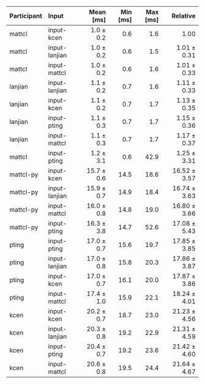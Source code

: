 | Participant | Input | Mean [ms] | Min [ms] | Max [ms] | Relative |
|:---|:---|---:|---:|---:|---:|
| mattcl | input-kcen | 1.0 ± 0.2 | 0.6 | 1.6 | 1.00 |
| mattcl | input-lanjian | 1.0 ± 0.2 | 0.6 | 1.5 | 1.01 ± 0.31 |
| mattcl | input-mattcl | 1.0 ± 0.2 | 0.6 | 1.6 | 1.01 ± 0.33 |
| lanjian | input-lanjian | 1.1 ± 0.2 | 0.7 | 1.6 | 1.11 ± 0.33 |
| lanjian | input-kcen | 1.1 ± 0.2 | 0.7 | 1.7 | 1.13 ± 0.35 |
| lanjian | input-pting | 1.1 ± 0.3 | 0.7 | 1.7 | 1.15 ± 0.36 |
| lanjian | input-mattcl | 1.1 ± 0.3 | 0.7 | 1.7 | 1.17 ± 0.37 |
| mattcl | input-pting | 1.2 ± 3.1 | 0.6 | 42.9 | 1.25 ± 3.31 |
| mattcl-py | input-kcen | 15.7 ± 0.6 | 14.5 | 18.6 | 16.52 ± 3.57 |
| mattcl-py | input-lanjian | 15.9 ± 0.7 | 14.9 | 18.4 | 16.74 ± 3.63 |
| mattcl-py | input-mattcl | 16.0 ± 0.8 | 14.8 | 19.0 | 16.80 ± 3.66 |
| mattcl-py | input-pting | 16.3 ± 3.8 | 14.7 | 52.6 | 17.08 ± 5.43 |
| pting | input-pting | 17.0 ± 0.7 | 15.6 | 19.7 | 17.85 ± 3.85 |
| pting | input-lanjian | 17.0 ± 0.8 | 15.8 | 20.3 | 17.86 ± 3.87 |
| pting | input-kcen | 17.0 ± 0.7 | 16.1 | 20.0 | 17.87 ± 3.86 |
| pting | input-mattcl | 17.4 ± 1.0 | 15.9 | 22.1 | 18.24 ± 4.01 |
| kcen | input-kcen | 20.2 ± 0.7 | 18.7 | 23.0 | 21.23 ± 4.56 |
| kcen | input-lanjian | 20.3 ± 0.8 | 19.2 | 22.9 | 21.31 ± 4.59 |
| kcen | input-pting | 20.4 ± 0.7 | 19.2 | 23.6 | 21.42 ± 4.60 |
| kcen | input-mattcl | 20.6 ± 0.8 | 19.5 | 24.4 | 21.64 ± 4.67 |

